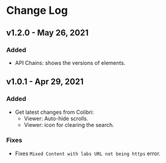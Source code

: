 # Change Log

## v1.2.0 - May 26, 2021

### Added

* API Chains: shows the versions of elements.

## v1.0.1 - Apr 29, 2021

### Added

* Get latest changes from Colibri:
    * Viewer: Auto-hide scrolls.
    * Viewer: icon for clearing the search.

### Fixes

* Fixes `Mixed Content with labs URL not being https` error.


